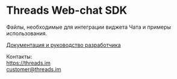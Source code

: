 # Threads Web-chat SDK

Файлы, необходимые для интеграции виджета Чата и примеры использования.

[Документация и руководство разработчика](../../wiki)

Контакты:<br>
https://threads.im<br>
customer@threads.im
